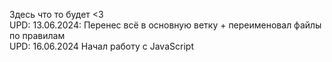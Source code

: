 ﻿Здесь что то будет <З<br>
UPD: 13.06.2024: Перенес всё в основную ветку + переименовал файлы по правилам<br>
UPD: 16.06.2024 Начал работу с JavaScript
